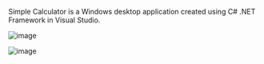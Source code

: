 Simple Calculator is a Windows desktop application created using C# .NET Framework in Visual Studio.

![image](https://github.com/user-attachments/assets/86619303-1743-40f5-8ac9-c3746aee6795)

![image](https://github.com/user-attachments/assets/be9e03f9-ec7d-449c-98cb-30d1e425574a)
